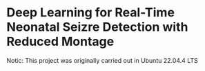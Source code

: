 # Deep Learning for Real-Time Neonatal Seizre Detection with Reduced Montage

Notic: This project was originally carried out in Ubuntu 22.04.4 LTS

